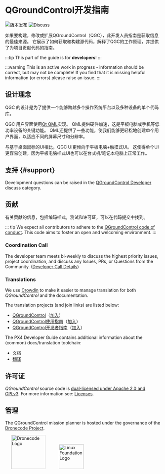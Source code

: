 # QGroundControl开发指南

[![版本发布](https://img.shields.io/github/release/mavlink/QGroundControl.svg)](https://github.com/mavlink/QGroundControl/releases) [![Discuss](https://img.shields.io/badge/discuss-dev-ff69b4.svg)](http://discuss.px4.io/c/qgroundcontrol/qgroundcontrol-developers)

如果要构建，修改或扩展QGroundControl（QGC），此开发人员指南是获取信息的最佳来源。 它展示了如何获取和构建源代码，解释了QGC的工作原理，并提供了为项目贡献代码的指南。

:::tip
This part of the guide is for **developers**!
:::

:::warning
This is an active work in progress - information should be correct, but may not be complete!
If you find that it is missing helpful information (or errors) please raise an issue.
:::

## 设计理念

QGC 的设计是为了提供一个能够跨越多个操作系统平台以及多种设备的单个代码库。

QGC 用户界面使用[Qt QML](http://doc.qt.io/qt-5/qtqml-index.html)实现。 QML提供硬件加速，这是平板电脑或手机等低功率设备的关键功能。 QML还提供了一些功能，使我们能够更轻松地创建单个用户界面，以适应不同的屏幕尺寸和分辨率。

与基于桌面鼠标的UI相比，QGC UI更倾向于平板电脑+触摸式UI。 这使得单个UI更容易创建，因为平板电脑样式UI也可以在台式机/笔记本电脑上正常工作。

## 支持 {#support}

Development questions can be raised in the [QGroundControl Developer](http://discuss.px4.io/c/qgroundcontrol/qgroundcontrol-developers) discuss category.

## 贡献

有关贡献的信息，包括编码样式，测试和许可证，可以在代码提交中找到。

::: tip
We expect all contributors to adhere to the [QGroundControl code of conduct](https://github.com/mavlink/qgroundcontrol/blob/master/CODE_OF_CONDUCT.md). This code aims to foster an open and welcoming environment.
:::

### Coordination Call

The developer team meets bi-weekly to discuss the highest priority issues, project coordination, and discuss any Issues, PRs, or Questions from the Community. ([Developer Call Details](contribute/dev_call.md))

### Translations

We use [Crowdin](https://crowdin.com) to make it easier to manage translation for both _QGroundControl_ and the documentation.

The translation projects (and join links) are listed below:

- [QGroundControl](https://crowdin.com/project/qgroundcontrol)（[加入](https://crwd.in/qgroundcontrol)）
- [QGroundControl使用指南](https://crowdin.com/project/qgroundcontrol-user-guide)（[加入](https://crwd.in/qgroundcontrol-user-guide)）
- [QGroundControl开发者指南](https://crowdin.com/project/qgroundcontrol-developer-guide)（[加入](https://crwd.in/qgroundcontrol-developer-guide)）

The PX4 Developer Guide contains additional information about the (common) docs/translation toolchain:

- [文档](https://dev.px4.io/en/contribute/docs.html)
- [翻译](https://dev.px4.io/en/contribute/docs.html)

## 许可证

_QGroundControl_ source code is [dual-licensed under Apache 2.0 and GPLv3](https://github.com/mavlink/qgroundcontrol/blob/master/COPYING.md). For more information see: [Licenses](contribute/licences.md).

## 管理

The QGroundControl mission planner is hosted under the governance of the [Dronecode Project](https://www.dronecode.org/).

<a href="https://www.dronecode.org/" style="padding:20px" ><img src="https://mavlink.io/assets/site/logo_dronecode.png" alt="Dronecode Logo" width="110px"/></a>
<a href="https://www.linuxfoundation.org/projects" style="padding:20px;"><img src="https://mavlink.io/assets/site/logo_linux_foundation.png" alt="Linux Foundation Logo" width="80px" /></a>

<div style="padding:10px">&nbsp</div>

